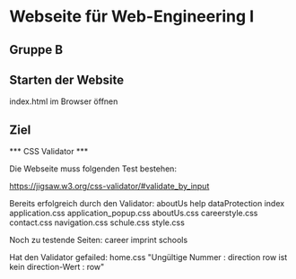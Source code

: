 # Webseite für Web-Engineering I

## Gruppe B

## Starten der Website

index.html im Browser öffnen

## Ziel



*** CSS Validator ***

Die Webseite muss folgenden Test bestehen:

https://jigsaw.w3.org/css-validator/#validate_by_input


Bereits erfolgreich durch den Validator:
	aboutUs
	help
	dataProtection
	index
	application.css
	application_popup.css
	aboutUs.css
	careerstyle.css
	contact.css
	navigation.css
	schule.css
	style.css


Noch zu testende Seiten:
	career
	imprint
	schools
	

Hat den Validator gefailed:
	home.css	"Ungültige Nummer : direction row ist kein direction-Wert : row"
	